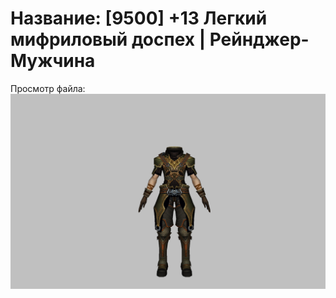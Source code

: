 # Название: [9500] +13 Легкий мифриловый доспех | Рейнджер-Мужчина

Просмотр файла:
![p020021.png](p020021.png)